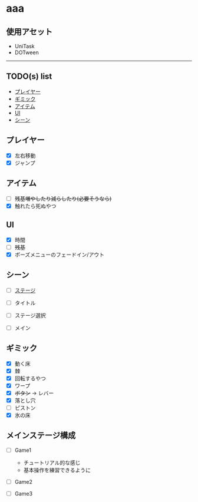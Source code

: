 # aaa

## 使用アセット

- UniTask
- DOTween

___

## TODO(s) list

- [プレイヤー](#プレイヤー)
- [ギミック](#ギミック)
- [アイテム](#アイテム)
- [UI](#ui)
- [シーン](#シーン)

## プレイヤー

- [x] 左右移動
- [x] ジャンプ

## アイテム

- [ ] ~~残基増やしたり減らしたり(必要そうなら)~~
- [x] 触れたら死ぬやつ

## UI

- [x] 時間
- [ ] ~~残基~~
- [x] ポーズメニューのフェードイン/アウト

## シーン

- [ ] [ステージ](#メインステージ構成)

- [ ] タイトル
- [ ] ステージ選択
- [ ] メイン

## ギミック

- [x] 動く床
- [x] 棘
- [x] 回転するやつ
- [x] ワープ
- [x] ~~ボタン~~ -> レバー
- [x] 落とし穴
- [ ] ピストン
- [x] 氷の床

## メインステージ構成

- [ ] Game1
  - チュートリアル的な感じ
  - 基本操作を練習できるように

- [ ] Game2

- [ ] Game3
